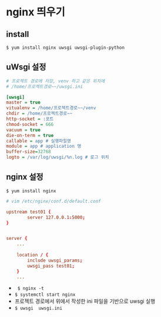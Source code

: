 # nginx 띄우기

## install

`$ yum install nginx uwsgi uwsgi-plugin-python`



## uWsgi 설정

```ini
# 프로젝트 경로에 저장, venv 하고 같은 위치에
# /home/프로젝트경로~~/uwsgi.ini

[uwsgi]
master = true
vitualenv = /home/프로젝트경로~~/venv
chdir = /home/프로젝트경로~~
http-socket = :포트
chmod-socket = 666
vacuum = true
die-on-term = true
callable = app # 실행파일명
module = app # application 명
buffer-size=32768
logto = /var/log/uwsgi/%n.log # 로그 위치
```





## nginx 설정

`$ yum install nginx`

```conf
# vim /etc/nginx/conf.d/default.conf

upstream test01 {
        server 127.0.0.1:5000;
}


server {
	...
	
    location / {
        include uwsgi_params;
        uwsgi_pass test01;
    }
    ...
```





- ` $ nginx -t`
- `$ systemctl start nginx`
- 프로젝트 경로에서 위에서 작성한 ini 파일을 기반으로 uwsgi 실행
- `$ uwsgi  uwsgi.ini`  
